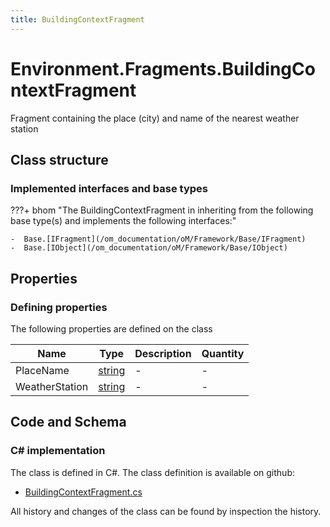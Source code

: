 ```yaml
---
title: BuildingContextFragment
---
```


# Environment.Fragments.BuildingContextFragment

Fragment containing the place (city) and name of the nearest weather station

## Class structure

### Implemented interfaces and base types

???+ bhom "The BuildingContextFragment in inheriting from the following base type(s) and implements the following interfaces:"

    -  Base.[IFragment](/om_documentation/oM/Framework/Base/IFragment)
    -  Base.[IObject](/om_documentation/oM/Framework/Base/IObject)


## Properties



### Defining properties

The following properties are defined on the class

| Name             | Type             | Description      | Quantity         |
|------------------|------------------|------------------|------------------|
| PlaceName | [string](https://learn.microsoft.com/en-us/dotnet/api/System.String?view=netstandard-2.0) | - | - |
| WeatherStation | [string](https://learn.microsoft.com/en-us/dotnet/api/System.String?view=netstandard-2.0) | - | - |


## Code and Schema

### C# implementation

The class is defined in C#. The class definition is available on github:

- [BuildingContextFragment.cs](https://github.com/BHoM/BHoM/blob/develop/Environment_oM/Fragments\BuildingContextFragment.cs)

All history and changes of the class can be found by inspection the history.
